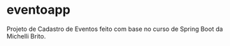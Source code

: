# eventoapp
Projeto de Cadastro de Eventos feito com base no curso de Spring Boot da Michelli Brito.
